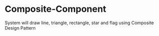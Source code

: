 # Composite-Component
System will draw line, triangle, rectangle, star and flag using Composite Design Pattern

